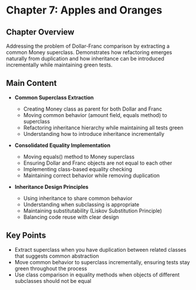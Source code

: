 # Chapter 7: Apples and Oranges

## Chapter Overview
Addressing the problem of Dollar-Franc comparison by extracting a common Money superclass. Demonstrates how refactoring emerges naturally from duplication and how inheritance can be introduced incrementally while maintaining green tests.

## Main Content
- **Common Superclass Extraction**
  - Creating Money class as parent for both Dollar and Franc
  - Moving common behavior (amount field, equals method) to superclass
  - Refactoring inheritance hierarchy while maintaining all tests green
  - Understanding how to introduce inheritance incrementally

- **Consolidated Equality Implementation**
  - Moving equals() method to Money superclass
  - Ensuring Dollar and Franc objects are not equal to each other
  - Implementing class-based equality checking
  - Maintaining correct behavior while removing duplication

- **Inheritance Design Principles**
  - Using inheritance to share common behavior
  - Understanding when subclassing is appropriate
  - Maintaining substitutability (Liskov Substitution Principle)
  - Balancing code reuse with clear design

## Key Points
- Extract superclass when you have duplication between related classes that suggests common abstraction
- Move common behavior to superclass incrementally, ensuring tests stay green throughout the process
- Use class comparison in equality methods when objects of different subclasses should not be equal
